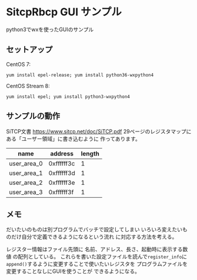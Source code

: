 # SitcpRbcp GUI サンプル

python3でwxを使ったGUIのサンプル

## セットアップ

CentOS 7:
```
yum install epel-release; yum install python36-wxpython4
```

CentOS Stream 8:
```
yum install epel; yum install python3-wxpython4
```

## サンプルの動作

SiTCP文書
https://www.sitcp.net/doc/SiTCP.pdf
29ページのレジスタマップにある「ユーザー領域」に書き込むように
作ってあります。

|     name    |  address   | length |
|-------------|------------|---|
| user_area_0 | 0xffffff3c | 1 |
| user_area_1 | 0xffffff3d | 1 |
| user_area_2 | 0xffffff3e | 1 |
| user_area_3 | 0xffffff3f | 1 |

## メモ

だいたいのものは別プログラムでバッチで設定してしまい
いろいろ変えたいものだけ自分で定義できるようになるという流れ
に対応する方法を考える。

レジスター情報はファイル先頭に
名前、アドレス、長さ、起動時に表示する数値
の配列としている。
これらを書いた設定ファイルを読んで``register_info``に
``append()``するように変更することで使いたいレジスタを
プログラムファイルを変更することなしにGUIを使うことが
できるようになる。
